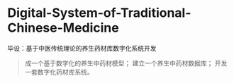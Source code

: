 # Digital-System-of-Traditional-Chinese-Medicine
毕设：基于中医传统理论的养生药材库数字化系统开发
> 成一个基于数字化的养生中药材模型； 
> 建立一个养生中药材数据库；
> 开发一套数字化药材库系统。
